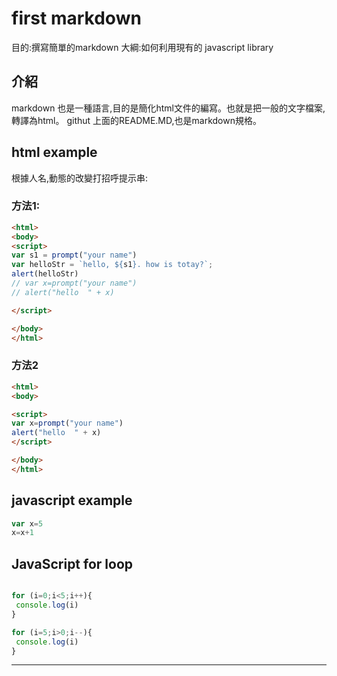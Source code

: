 # first markdown 
目的:撰寫簡單的markdown
大綱:如何利用現有的 javascript library
## 介紹
markdown 也是一種語言,目的是簡化html文件的編寫。也就是把一般的文字檔案,轉譯為html。
githut 上面的README.MD,也是markdown規格。

## html example
根據人名,動態的改變打招呼提示串:
### 方法1:
``` html
<html>
<body>
<script>
var s1 = prompt("your name")
var helloStr = `hello, ${s1}. how is totay?`;
alert(helloStr)
// var x=prompt("your name")
// alert("hello  " + x)

</script>

</body>
</html>
```
### 方法2

 ``` html
<html>
<body>

<script>
 var x=prompt("your name")
 alert("hello  " + x)
</script>

</body>
</html>
```   


## javascript example

``` js
var x=5
x=x+1

```

## JavaScript for  loop

``` js

for (i=0;i<5;i++){
 console.log(i)
}

for (i=5;i>0;i--){
 console.log(i)
}

```

---
<link rel="stylesheet" href="https://cdnjs.cloudflare.com/ajax/libs/highlight.js/9.13.1/styles/atelier-seaside-light.min.css">
<script src="https://cdnjs.cloudflare.com/ajax/libs/highlight.js/9.13.1/highlight.min.js"></script>
<script>hljs.initHighlightingOnLoad();</script>
<script src="https://cdnjs.cloudflare.com/ajax/libs/highlightjs-line-numbers.js/2.5.0/highlightjs-line-numbers.min.js"></script>
<script>
hljs.initLineNumbersOnLoad({ singleLine: true});
</script>